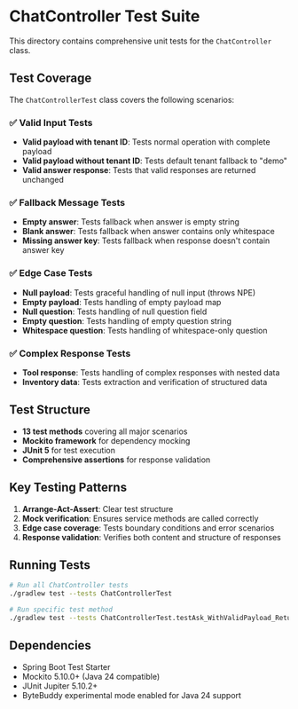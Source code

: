 # ChatController Test Suite

This directory contains comprehensive unit tests for the `ChatController` class.

## Test Coverage

The `ChatControllerTest` class covers the following scenarios:

### ✅ **Valid Input Tests**
- **Valid payload with tenant ID**: Tests normal operation with complete payload
- **Valid payload without tenant ID**: Tests default tenant fallback to "demo"
- **Valid answer response**: Tests that valid responses are returned unchanged

### ✅ **Fallback Message Tests**
- **Empty answer**: Tests fallback when answer is empty string
- **Blank answer**: Tests fallback when answer contains only whitespace
- **Missing answer key**: Tests fallback when response doesn't contain answer key

### ✅ **Edge Case Tests**
- **Null payload**: Tests graceful handling of null input (throws NPE)
- **Empty payload**: Tests handling of empty payload map
- **Null question**: Tests handling of null question field
- **Empty question**: Tests handling of empty question string
- **Whitespace question**: Tests handling of whitespace-only question

### ✅ **Complex Response Tests**
- **Tool response**: Tests handling of complex responses with nested data
- **Inventory data**: Tests extraction and verification of structured data

## Test Structure

- **13 test methods** covering all major scenarios
- **Mockito framework** for dependency mocking
- **JUnit 5** for test execution
- **Comprehensive assertions** for response validation

## Key Testing Patterns

1. **Arrange-Act-Assert**: Clear test structure
2. **Mock verification**: Ensures service methods are called correctly
3. **Edge case coverage**: Tests boundary conditions and error scenarios
4. **Response validation**: Verifies both content and structure of responses

## Running Tests

```bash
# Run all ChatController tests
./gradlew test --tests ChatControllerTest

# Run specific test method
./gradlew test --tests ChatControllerTest.testAsk_WithValidPayload_ReturnsValidResponse
```

## Dependencies

- Spring Boot Test Starter
- Mockito 5.10.0+ (Java 24 compatible)
- JUnit Jupiter 5.10.2+
- ByteBuddy experimental mode enabled for Java 24 support
